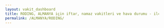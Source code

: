 ```yaml
---
layout: vakit_dashboard
title: RODING, ALMANYA için iftar, namaz vakitleri ve hava durumu - ilçe/eyalet seç
permalink: /ALMANYA/RODING/
---
```


<script type="text/javascript">
  var GLOBAL_COUNTRY = 'ALMANYA';
  var GLOBAL_CITY = 'RODING';
  var GLOBAL_STATE = '';
  var lat = 72;
  var lon = 21;
</script>
